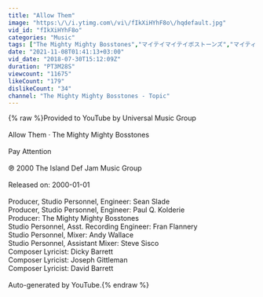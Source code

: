 ```yaml
---
title: "Allow Them"
image: "https:\/\/i.ytimg.com\/vi\/fIkXiHYhF8o\/hqdefault.jpg"
vid_id: "fIkXiHYhF8o"
categories: "Music"
tags: ["The Mighty Mighty Bosstones","マイテイマイテイボストーンズ","マイティ・マイティ・ボストーンズ"]
date: "2021-11-08T01:41:13+03:00"
vid_date: "2018-07-30T15:12:09Z"
duration: "PT3M28S"
viewcount: "11675"
likeCount: "179"
dislikeCount: "34"
channel: "The Mighty Mighty Bosstones - Topic"
---
```

{% raw %}Provided to YouTube by Universal Music Group<br /><br />Allow Them · The Mighty Mighty Bosstones<br /><br />Pay Attention<br /><br />℗ 2000 The Island Def Jam Music Group<br /><br />Released on: 2000-01-01<br /><br />Producer, Studio  Personnel, Engineer: Sean Slade<br />Producer, Studio  Personnel, Engineer: Paul Q. Kolderie<br />Producer: The Mighty Mighty Bosstones<br />Studio  Personnel, Asst.  Recording  Engineer: Fran Flannery<br />Studio  Personnel, Mixer: Andy Wallace<br />Studio  Personnel, Assistant  Mixer: Steve Sisco<br />Composer  Lyricist: Dicky Barrett<br />Composer  Lyricist: Joseph Gittleman<br />Composer  Lyricist: David Barrett<br /><br />Auto-generated by YouTube.{% endraw %}
